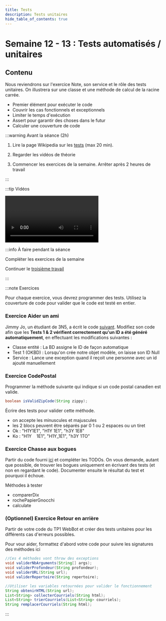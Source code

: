 ```yaml
---
title: Tests
description: Tests unitaires
hide_table_of_contents: true
---
```


# Semaine 12 - 13 : Tests automatisés / unitaires

## Contenu

Nous reviendrons sur l'exercice Note, son service et le rôle des tests unitaires. On illustrera sur une classe et une méthode de calcul de la racine carrée.

- Premier élément pour exécuter le code
- Couvrir les cas fonctionnels et exceptionnels
- Limiter le temps d'exécution
- Assert pour garantir des choses dans le futur
- Calculer une couverture de code

<Row>

<Column>

:::warning Avant la séance (2h)

1. Lire la page Wikipedia sur les [tests](https://fr.wikipedia.org/wiki/Test_unitaire) (max 20 min).

2. Regarder les vidéos de théorie

3. Commencer les exercices de la semaine. Arrêter après 2 heures de travail

:::

</Column>

<Column>

:::tip Vidéos

<Video url="https://youtu.be/TsvblQf--nI" />

<Video url="https://youtu.be/odT2vpyqVN8" />

<Video url="https://youtu.be/IOpGBezfUww" />

:::

</Column>

<Column>

:::info À faire pendant la séance

Compléter les exercices de la semaine

Continuer le [troisième travail](../tp/tp3)

:::

</Column>

</Row>

:::note Exercices

Pour chaque exercice, vous devrez programmer des tests. Utilisez la couverture de code pour valider que le code est testé en entier.

### Exercice Aider un ami

Jimmy Jo, un étudiant de 3N5, a écrit le code [suivant](https://github.com/departement-info-cem/3N5-Prog3/tree/main/code/TestsExercice1). Modifiez son code afin que les **Tests 1 & 2 vérifient correctement qu'un ID a été généré automatiquement**, en effectuant les modifications suivantes :

- Classe entité : La BD assigne le ID de façon automatique
- Test 1 (OKBD) : Lorsqu'on crée notre objet modèle, on laisse son ID Null
- Service : Lance une exception quand il reçoit une personne avec un id ajouté manuellement

### Exercice CodePostal

Programmer la méthode suivante qui indique si un code postal canadien est valide.

```java
boolean isValidZipCode(String zippy);
```

Écrire des tests pour valider cette méthode.

- on accepte les minuscules et majuscules
- les 2 blocs peuvent être séparés par 0 1 ou 2 espaces ou un tiret
- Ok : "H1Y1E1", "H1Y 1E1", "h3Y 1E8"
- Ko : "H1Y &#8203; &#8203; &#8203; 1E1", "H1Y_1E1", "h3Y 1TO"

### Exercice Chasse aux bogues

Partir du code fourni [ici](https://github.com/departement-info-cem/3N5-Prog3/tree/main/code/TestsExercice2) et compléter les TODOs. On vous demande, autant que possible, de trouver les bogues uniquement en écrivant des tests (et non en regardant le code). Documenter ensuite le résultat du test et pourquoi il échoue.

Méthodes à tester

- comparerDix
- rochePapierGnocchi
- calculate

### (Optionnel) Exercice Retour en arrière

Partir de votre code du TP1 WebBot et créer des tests unitaires pour les différents cas d'erreurs possibles.

Pour vour aider, formattez d'abord votre code pour suivre les signatures des méthodes ici

```java					
//Ces 4 méthodes vont throw des exceptions
void validerNbArguments(String[] args);
void validerProfondeur(String profondeur);
void validerURL(String url);
void validerRepertoire(String repertoire);

//Utiliser les variables retournées pour valider le fonctionnement
String obtenirHTML(String url);
List<String> collecterCourriels(String html);
List<String> trierCourriels(List<String> courriels);
String remplacerCourriels(String html);
```

:::
